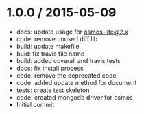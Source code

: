 
1.0.0 / 2015-05-09
==================

  * docs: update usage for osmos-lite@2.x
  * code: remove unused diff lib
  * build: update makefile
  * buid: fix travis file name
  * build: added coverall and travis tests
  * docs: fix install process
  * code: remove the deprecated code
  * code: added update method for document
  * tests: create test skeleton
  * code: created mongodb driver for osmos
  * Initial commit
